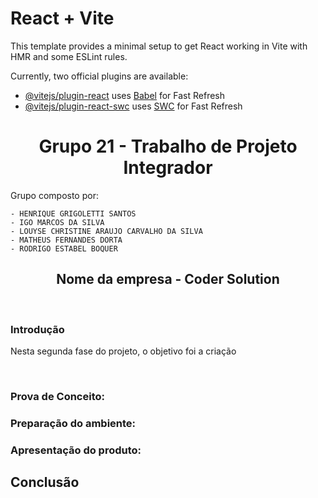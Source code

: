 # React + Vite

This template provides a minimal setup to get React working in Vite with HMR and some ESLint rules.

Currently, two official plugins are available:

- [@vitejs/plugin-react](https://github.com/vitejs/vite-plugin-react/blob/main/packages/plugin-react/README.md) uses [Babel](https://babeljs.io/) for Fast Refresh
- [@vitejs/plugin-react-swc](https://github.com/vitejs/vite-plugin-react-swc) uses [SWC](https://swc.rs/) for Fast Refresh

<h1 align="center">Grupo 21 - Trabalho de Projeto Integrador</h1>

<p>Grupo composto por:</p>

    - HENRIQUE GRIGOLETTI SANTOS
    - IGO MARCOS DA SILVA
    - LOUYSE CHRISTINE ARAUJO CARVALHO DA SILVA
    - MATHEUS FERNANDES DORTA
    - RODRIGO ESTABEL BOQUER

<h2 align="center">Nome da empresa - Coder Solution</h2>
</br>

<h3 > Introdução </h3>
<p>Nesta segunda fase do projeto, o objetivo foi a criação </p>
</br>

   
<h3>Prova de Conceito: </h3>
 

    
<h3>Preparação do ambiente: </h3>



<h3>Apresentação do produto: </h3>

 
 


<h2 > Conclusão </h2>
<p> </p>
</br>
